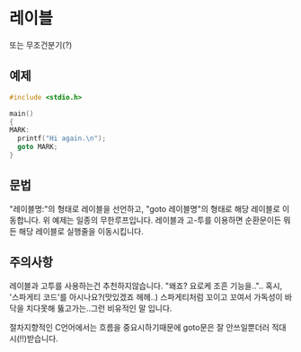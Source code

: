 레이블
===========
또는 무조건분기(?)

예제
-------
```c
#include <stdio.h>

main()
{
MARK:
  printf("Hi again.\n");
  goto MARK;
}
```

문법
-------
"레이블명:"의 형태로 레이블을 선언하고, 
"goto 레이블명"의 형태로 해당 레이블로 이동합니다. 
위 예제는 일종의 무한루프입니다.
레이블과 고-투를 이용하면 순환문이든 뭐든 해당 레이블로 실행줄을 
이동시킵니다.

주의사항
--------
레이블과 고투를 사용하는건 추천하지않습니다. 
"왜죠? 요로케 조흔 기능을.."..
혹시, '스파게티 코드'를 아시나요?(맛있겠죠 헤헤..) 
스파게티처럼 꼬이고 꼬여서 가독성이 바닥을 치다못해 
뚫고가는..그런 비유적인 말 입니다.

절차지향적인 C언어에서는 흐름을 중요시하기때문에 goto문은 
잘 안쓰일뿐더러 적대시(!!)받습니다.